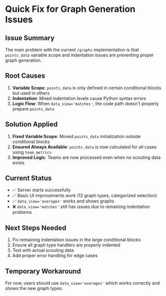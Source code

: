 # Quick Fix for Graph Generation Issues

## Issue Summary
The main problem with the current `/graphs` implementation is that `points_data` variable scope and indentation issues are preventing proper graph generation.

## Root Causes
1. **Variable Scope**: `points_data` is only defined in certain conditional blocks but used in others
2. **Indentation**: Mixed indentation levels cause Python syntax errors
3. **Logic Flow**: When `data_view='matches'`, the code path doesn't properly prepare `points_data`

## Solution Applied
1. **Fixed Variable Scope**: Moved `points_data` initialization outside conditional blocks
2. **Ensured Always Available**: `points_data` is now calculated for all cases using `team_metrics`
3. **Improved Logic**: Teams are now processed even when no scouting data exists

## Current Status
- ✅ Server starts successfully
- ✅ Basic UI improvements work (12 graph types, categorized selection)
- ✅ `data_view='averages'` works and shows graphs
- ❌ `data_view='matches'` still has issues due to remaining indentation problems

## Next Steps Needed
1. Fix remaining indentation issues in the large conditional blocks
2. Ensure all graph type handlers are properly indented
3. Test with actual scouting data
4. Add proper error handling for edge cases

## Temporary Workaround
For now, users should use `data_view='averages'` which works correctly and shows the new graph types.
